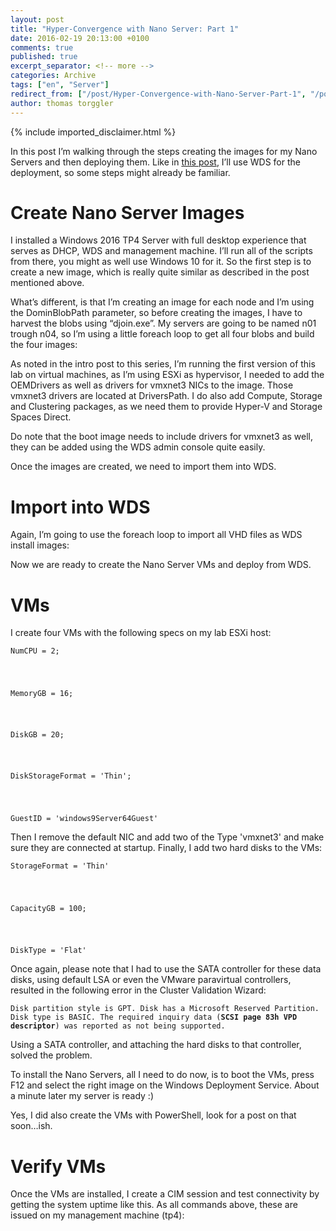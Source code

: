 ```yaml
---
layout: post
title: "Hyper-Convergence with Nano Server: Part 1"
date: 2016-02-19 20:13:00 +0100
comments: true
published: true
excerpt_separator: <!-- more -->
categories: Archive
tags: ["en", "Server"]
redirect_from: ["/post/Hyper-Convergence-with-Nano-Server-Part-1", "/post/hyper-convergence-with-nano-server-part-1"]
author: thomas torggler
---
```

<!-- more -->
{% include imported_disclaimer.html %}
<p>In this post I’m walking through the steps creating the images for my Nano Servers and then deploying them. Like in <a href="/post/Installing-Nano-Server-using-WDS-and-PxE.aspx">this post</a>, I’ll use WDS for the deployment, so some steps might already be familiar.&nbsp; </p>
 <h1>Create Nano Server Images </h1>
 <p>I installed a Windows 2016 TP4 Server with full desktop experience that serves as DHCP, WDS and management machine. I’ll run all of the scripts from there, you might as well use Windows 10 for it. So the first step is to create a new image, which is really quite similar as described in the post mentioned above.  </p>
<p>What’s different, is that I’m creating an image for each node and I’m using the DominBlobPath parameter, so before creating the images, I have to harvest the blobs using “djoin.exe”. My servers are going to be named n01 trough n04, so I’m using a little foreach loop to get all four blobs and build the four images:  <script src="https://gist.github.com/tomtorggler/5bf93f8297d7bab17db9.js"></script> </p>
<p>As noted in the intro post to this series, I’m running the first version of this lab on virtual machines, as I’m using ESXi as hypervisor, I needed to add the OEMDrivers as well as drivers for vmxnet3 NICs to the image. Those vmxnet3 drivers are located at DriversPath. I do also add Compute, Storage and Clustering packages, as we need them to provide Hyper-V and Storage Spaces Direct. </p>
<p>Do note that the boot image needs to include drivers for vmxnet3 as well, they can be added using the WDS admin console quite easily.&nbsp; </p>
<p>Once the images are created, we need to import them into WDS.  </p>
<h1>Import into WDS</h1>
 <p>Again, I’m going to use the foreach loop to import all VHD files as WDS install images:  </p>
<script src="https://gist.github.com/tomtorggler/2111c19a00e77eb125c8.js"></script>
 <p>Now we are ready to create the Nano Server VMs and deploy from WDS.  </p>
<h1>VMs</h1>
 <p>I create four VMs with the following specs on my lab ESXi host:  </p>
<p><code>NumCPU = 2;</p>
 <p>MemoryGB = 16;</p>
 <p>DiskGB = 20;</p>
 <p>DiskStorageFormat = 'Thin';</p>
 <p>GuestID = 'windows9Server64Guest'</code></p>
 <p>Then I remove the default NIC and add two of the Type 'vmxnet3' and make sure they are connected at startup. Finally, I add two hard disks to the VMs:<b></b>  </p>
<p><code>StorageFormat = 'Thin'</p>
 <p>CapacityGB = 100;</p>
 <p>DiskType = 'Flat'</code></p>
 <p>Once again, please note that I had to use the SATA controller for these data disks, using default LSA or even the VMware paravirtual controllers, resulted in the following error in the Cluster Validation Wizard:</p>
 <p><code>Disk partition style is GPT. Disk has a Microsoft Reserved Partition. Disk type is BASIC. The required inquiry data (<strong>SCSI page 83h VPD descriptor</strong>) was reported as not being supported. </code></p>
 <p>Using a SATA controller, and attaching the hard disks to that controller, solved the problem.&nbsp; </p>
<p>To install the Nano Servers, all I need to do now, is to boot the VMs, press F12 and select the right image on the Windows Deployment Service. About a minute later my server is ready :)  </p>
<p>Yes, I did also create the VMs with PowerShell, look for a post on that soon…ish.  </p>
<h1></h1>
 <h1>Verify VMs</h1>
 <p>Once the VMs are installed, I create a CIM session and test connectivity by getting the system uptime like this. As all commands above, these are issued on my management machine (tp4):  </p>
<script src="https://gist.github.com/tomtorggler/c4c2312fa1dbcef5b674.js"></script>
